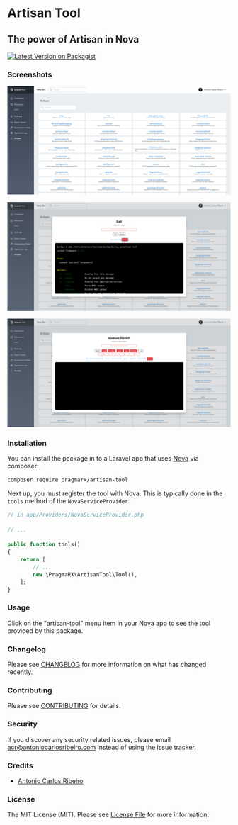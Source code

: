 
# Artisan Tool
## The power of Artisan in Nova

[![Latest Version on Packagist](https://img.shields.io/packagist/v/pragmarx/artisan-tool.svg?style=flat-square)](https://packagist.org/packages/pragmarx/artisan-tool)

### Screenshots

![screenshot1](docs/img/screenshot-1.png)

![screenshot1](docs/img/screenshot-2.png)

![screenshot1](docs/img/screenshot-3.png)

### Installation

You can install the package in to a Laravel app that uses [Nova](https://nova.laravel.com) via composer:

```bash
composer require pragmarx/artisan-tool
```

Next up, you must register the tool with Nova. This is typically done in the `tools` method of the `NovaServiceProvider`.

```php
// in app/Providers/NovaServiceProvider.php

// ...

public function tools()
{
    return [
        // ...
        new \PragmaRX\ArtisanTool\Tool(),
    ];
}
```

### Usage

Click on the "artisan-tool" menu item in your Nova app to see the tool provided by this package.

### Changelog

Please see [CHANGELOG](CHANGELOG.md) for more information on what has changed recently.

### Contributing

Please see [CONTRIBUTING](CONTRIBUTING.md) for details.

### Security

If you discover any security related issues, please email acr@antoniocarlosribeiro.com instead of using the issue tracker.

### Credits

- [Antonio Carlos Ribeiro](https://github.com/antonioribeiro)

### License

The MIT License (MIT). Please see [License File](LICENSE.md) for more information.

